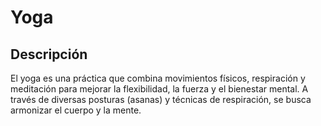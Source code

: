 # Yoga

## Descripción

El yoga es una práctica que combina movimientos físicos, respiración y meditación para mejorar la flexibilidad, la fuerza y el bienestar mental. A través de diversas posturas (asanas) y técnicas de respiración, se busca armonizar el cuerpo y la mente.